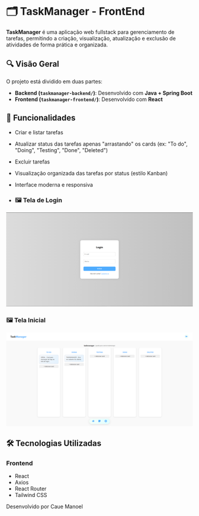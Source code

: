 # 🗂️ TaskManager - FrontEnd

**TaskManager** é uma aplicação web fullstack para gerenciamento de tarefas, permitindo a criação, visualização, atualização e exclusão de atividades de forma prática e organizada.

## 🔍 Visão Geral

O projeto está dividido em duas partes:

- **Backend (`taskmanager-backend/`)**: Desenvolvido com **Java + Spring Boot**
- **Frontend (`taskmanager-frontend/`)**: Desenvolvido com **React**

## 🚀 Funcionalidades

- Criar e listar tarefas
- Atualizar status das tarefas apenas "arrastando" os cards (ex: "To do", "Doing", "Testing", "Done", "Deleted")
- Excluir tarefas
- Visualização organizada das tarefas por status (estilo Kanban)
- Interface moderna e responsiva

- ### 🖼️ Tela de Login
![Tela de Login](assets/login.png)

### 🖼️ Tela Inicial
![Tela Inicial](assets/home.png)

## 🛠️ Tecnologias Utilizadas

### Frontend
- React
- Axios
- React Router
- Tailwind CSS

Desenvolvido por Caue Manoel
